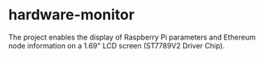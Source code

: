 # hardware-monitor
The project enables the display of Raspberry Pi parameters and Ethereum node information on a 1.69" LCD screen (ST7789V2 Driver Chip).
